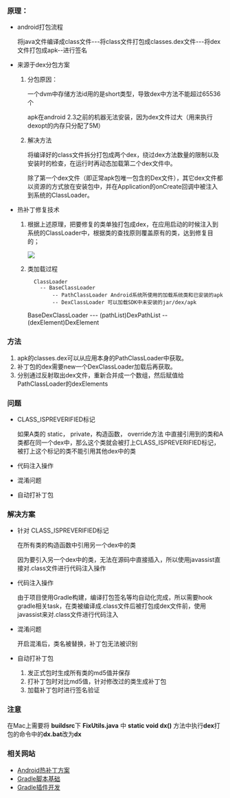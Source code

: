 ### 原理：

* android打包流程

  将java文件编译成class文件---将class文件打包成classes.dex文件---将dex文件打包成apk--进行签名


* 来源于dex分包方案

  1. 分包原因：

     一个dvm中存储方法id用的是short类型，导致dex中方法不能超过65536个

     apk在android 2.3之前的机器无法安装，因为dex文件过大（用来执行dexopt的内存只分配了5M）

  2. 解决方法

     将编译好的class文件拆分打包成两个dex，绕过dex方法数量的限制以及安装时的检查，在运行时再动态加载第二个dex文件中。

     除了第一个dex文件（即正常apk包唯一包含的Dex文件），其它dex文件都以资源的方式放在安装包中，并在Application的onCreate回调中被注入到系统的ClassLoader。

* 热补丁修复技术

  1. 根据上述原理，把要修复的类单独打包成dex，在应用启动的时候注入到系统的ClassLoader中，根据类的查找原则覆盖原有的类，达到修复目的；

     ![](http://mmbiz.qpic.cn/mmbiz/0aYRVN1mAJwR6vqR4Yv6V3zIvjqmgdu7dVfrXN7XxhOjiaahHricl00hal4rjw1cQ2LRFKVGU7uUOO0Q5HSz7hKw/640?wx_fmt=png&tp=webp&wxfrom=5&wx_lazy=1)

  2. 类加载过程

       ```
         ClassLoader
           -- BaseClassLoader 
               -- PathClassLoader Android系统所使用的加载系统类和已安装的apk
               -- DexClassLoader 可以加载SDK中未安装的jar/dex/apk
       ```
       BaseDexClassLoader --- (pathList)DexPathList -- (dexElement)DexElement

### 方法

  1. apk的classes.dex可以从应用本身的PathClassLoader中获取。
  2. 补丁包的dex需要new一个DexClassLoader加载后再获取。
  3. 分别通过反射取出dex文件，重新合并成一个数组，然后赋值给PathClassLoader的dexElements


### 问题

* CLASS_ISPREVERIFIED标记

  如果A类的 static， private，构造函数， override方法 中直接引用到的类和A类都在同一个dex中，那么这个类就会被打上CLASS_ISPREVERIFIED标记，被打上这个标记的类不能引用其他dex中的类

* 代码注入操作

* 混淆问题

* 自动打补丁包

### 解决方案

* 针对 CLASS_ISPREVERIFIED标记

  在所有类的构造函数中引用另一个dex中的类

  因为要引入另一个dex中的类，无法在源码中直接插入，所以使用javassist直接对.class文件进行代码注入操作

* 代码注入操作

  由于项目使用Gradle构建，编译打包签名等均自动化完成，所以需要hook gradle相关task，在类被编译成.class文件后被打包成dex文件前，使用javassist来对.class文件进行代码注入

* 混淆问题

  开启混淆后，类名被替换，补丁包无法被识别

* 自动打补丁包

  1. 发正式包时生成所有类的md5值并保存
  2. 打补丁包时对比md5值，针对修改过的类生成补丁包
  3. 加载补丁包时进行签名验证

### 注意
在Mac上需要将 **buildsrc**下 **FixUtils.java**  中  **static void dx()** 方法中执行**dex**打包的命令中的**dx.bat**改为**dx**

### 相关网站

* [Android热补丁方案](http://mp.weixin.qq.com/s?__biz=MzI1MTA1MzM2Nw==&mid=400118620&idx=1&sn=b4fdd5055731290eef12ad0d17f39d4a&scene=1&srcid=1031x2ljgSF4xJGlH1xMCJxO&uin=MjAyNzY1NTU=&key=04dce534b3b035ef58d8714d714d36bcc6cc7e136bbd64850522b491d143aafceb62c46421c5965e18876433791d16ec&devicetype=iMac%20MacBookPro12,1%20OSX%20OSX%2010.10.5%20build%2814F27%29&version=11020201&lang=zh_CN&pass_ticket=7O/VfztuLjqu23ED2WEkvy1SJstQD4eLRqX%2b%2bbCY3uE=)
* [Gradle脚本基础](http://blog.csdn.net/yanbober/article/details/49314255)
* [Gradle插件开发](http://blog.csdn.net/sbsujjbcy/article/details/50782830)






